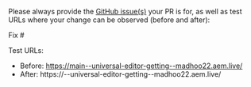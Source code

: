 Please always provide the [GitHub issue(s)](../issues) your PR is for, as well as test URLs where your change can be observed (before and after):

Fix #<gh-issue-id>

Test URLs:
- Before: https://main--universal-editor-getting--madhoo22.aem.live/
- After: https://<branch>--universal-editor-getting--madhoo22.aem.live/

